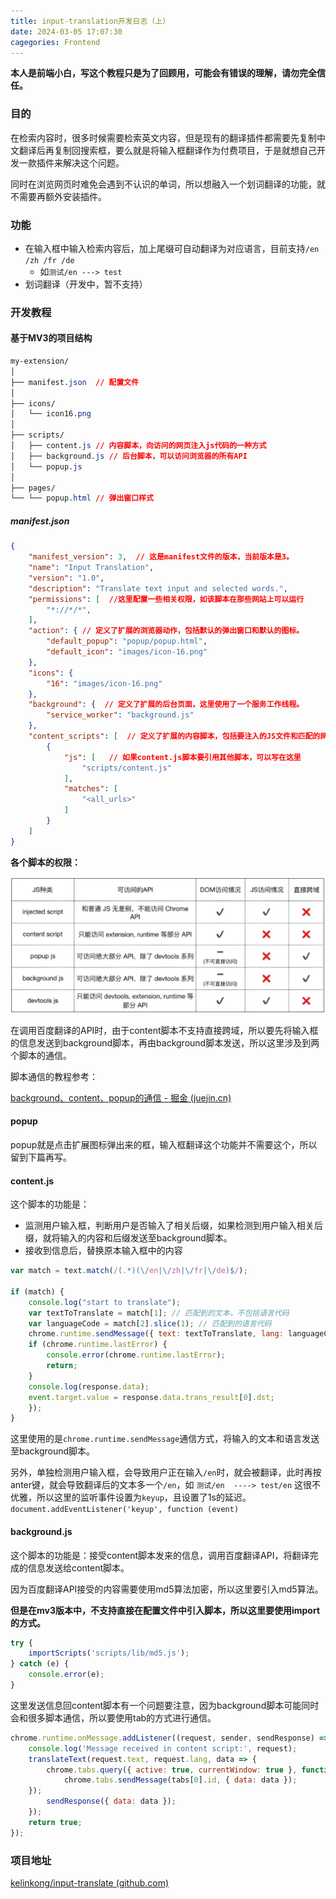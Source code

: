 ```yaml
---
title: input-translation开发日志（上）
date: 2024-03-05 17:07:30
cagegories: Frontend
---
```


**本人是前端小白，写这个教程只是为了回顾用，可能会有错误的理解，请勿完全信任。**
### 目的
在检索内容时，很多时候需要检索英文内容，但是现有的翻译插件都需要先复制中文翻译后再复制回搜索框，要么就是将输入框翻译作为付费项目，于是就想自己开发一款插件来解决这个问题。

同时在浏览网页时难免会遇到不认识的单词，所以想融入一个划词翻译的功能，就不需要再额外安装插件。

### 功能

- 在输入框中输入检索内容后，加上尾缀可自动翻译为对应语言，目前支持`/en /zh /fr /de`
	- 如`测试/en ---> test`
- 划词翻译（开发中，暂不支持）

### 开发教程

#### 基于MV3的项目结构

```css
my-extension/
│
├── manifest.json  // 配置文件
│
├── icons/
│   └── icon16.png
│
├── scripts/
│   ├── content.js // 内容脚本，向访问的网页注入js代码的一种方式
│   ├── background.js // 后台脚本，可以访问浏览器的所有API
│   └── popup.js
│
├── pages/
└── └── popup.html // 弹出窗口样式
```

##### manifest.json

```json
{
	"manifest_version": 3,  // 这是manifest文件的版本，当前版本是3。
	"name": "Input Translation",
	"version": "1.0",
	"description": "Translate text input and selected words.",
	"permissions": [  //这里配置一些相关权限，如该脚本在那些网站上可以运行
		"*://*/*",
	],
	"action": { // 定义了扩展的浏览器动作，包括默认的弹出窗口和默认的图标。
		"default_popup": "popup/popup.html",
		"default_icon": "images/icon-16.png"
	},
	"icons": {
		"16": "images/icon-16.png"
	},
	"background": {  // 定义了扩展的后台页面，这里使用了一个服务工作线程。
		"service_worker": "background.js"
	},
	"content_scripts": [  // 定义了扩展的内容脚本，包括要注入的JS文件和匹配的网页URL。
		{
			"js": [   // 如果content.js脚本要引用其他脚本，可以写在这里
				"scripts/content.js"
			],
			"matches": [
				"<all_urls>"
			]
		}
	]
}
```

**各个脚本的权限：**

![alt text](../imgs/image-46.png)

在调用百度翻译的API时，由于content脚本不支持直接跨域，所以要先将输入框的信息发送到background脚本，再由background脚本发送，所以这里涉及到两个脚本的通信。

脚本通信的教程参考：

[background、content、popup的通信 - 掘金 (juejin.cn)](https://juejin.cn/post/6844903985711677453)

#### popup
popup就是点击扩展图标弹出来的框，输入框翻译这个功能并不需要这个，所以留到下篇再写。

#### content.js
这个脚本的功能是：
- 监测用户输入框，判断用户是否输入了相关后缀，如果检测到用户输入相关后缀，就将输入的内容和后缀发送至background脚本。
- 接收到信息后，替换原本输入框中的内容

```js
var match = text.match(/(.*)(\/en|\/zh|\/fr|\/de)$/);

if (match) { 
	console.log("start to translate");
	var textToTranslate = match[1]; // 匹配到的文本，不包括语言代码	
	var languageCode = match[2].slice(1); // 匹配到的语言代码
	chrome.runtime.sendMessage({ text: textToTranslate, lang: languageCode }, function (response) { 
	if (chrome.runtime.lastError) {
		console.error(chrome.runtime.lastError);
		return;
	}
	console.log(response.data);
	event.target.value = response.data.trans_result[0].dst;
	});
}
```

这里使用的是`chrome.runtime.sendMessage`通信方式，将输入的文本和语言发送至background脚本。

另外，单独检测用户输入框，会导致用户正在输入`/en`时，就会被翻译，此时再按anter键，就会导致翻译后的文本多一个`/en`，如
`测试/en  ----> test/en`
这很不优雅，所以这里的监听事件设置为`keyup`，且设置了1s的延迟。
`document.addEventListener('keyup', function (event)`

#### background.js

这个脚本的功能是：接受content脚本发来的信息，调用百度翻译API，将翻译完成的信息发送给content脚本。

因为百度翻译API接受的内容需要使用md5算法加密，所以这里要引入md5算法。

**但是在mv3版本中，不支持直接在配置文件中引入脚本，所以这里要使用import的方式。**

```js
try {
	importScripts('scripts/lib/md5.js');
} catch (e) {
	console.error(e);
}
```

这里发送信息回content脚本有一个问题要注意，因为background脚本可能同时会和很多脚本通信，所以要使用tab的方式进行通信。

```js
chrome.runtime.onMessage.addListener((request, sender, sendResponse) => {
	console.log('Message received in content script:', request);
	translateText(request.text, request.lang, data => {
		chrome.tabs.query({ active: true, currentWindow: true }, function (tabs) {
			chrome.tabs.sendMessage(tabs[0].id, { data: data });
	});
		sendResponse({ data: data });
	});
	return true;
});
```

### 项目地址
[kelinkong/input-translate (github.com)](https://github.com/kelinkong/input-translate)
